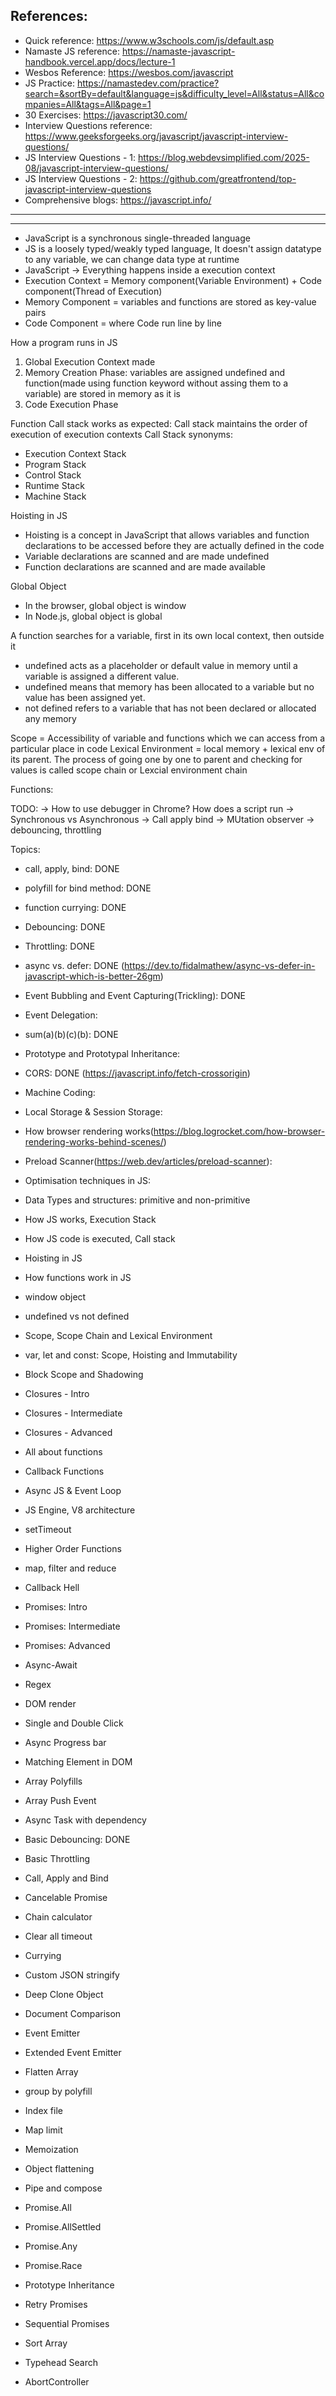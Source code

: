 References: 
---
 - Quick reference: https://www.w3schools.com/js/default.asp <br/>
 - Namaste JS reference: https://namaste-javascript-handbook.vercel.app/docs/lecture-1 <br/>
 - Wesbos Reference: https://wesbos.com/javascript <br/>
 - JS Practice: https://namastedev.com/practice?search=&sortBy=default&language=js&difficulty_level=All&status=All&companies=All&tags=All&page=1 <br/>
 - 30 Exercises: https://javascript30.com/ <br/>
 - Interview Questions reference: https://www.geeksforgeeks.org/javascript/javascript-interview-questions/ <br/>
 - JS Interview Questions - 1: https://blog.webdevsimplified.com/2025-08/javascript-interview-questions/ <br/>
 - JS Interview Questions - 2: https://github.com/greatfrontend/top-javascript-interview-questions
 - Comprehensive blogs: https://javascript.info/ <br/>

---
---

- JavaScript is a synchronous single-threaded language
- JS is a loosely typed/weakly typed language, It doesn't assign datatype to any variable, we can change data type at runtime
- JavaScript -> Everything happens inside a execution context
- Execution Context = Memory component(Variable Environment) + Code component(Thread of Execution)
- Memory Component = variables and functions are stored as key-value pairs
- Code Component = where Code run line by line

How a program runs in JS
 1. Global Execution Context made
 2. Memory Creation Phase: variables are assigned undefined and function(made using function keyword without assing them to a variable) are stored in memory as it is
 3. Code Execution Phase

Function Call stack works as expected: Call stack maintains the order of execution of execution contexts
Call Stack synonyms:
 - Execution Context Stack
 - Program Stack
 - Control Stack
 - Runtime Stack
 - Machine Stack

Hoisting in JS
 - Hoisting is a concept in JavaScript that allows variables and function declarations to be accessed before they are actually defined in the code
 - Variable declarations are scanned and are made undefined
 - Function declarations are scanned and are made available


Global Object
 - In the browser, global object is window
 - In Node.js, global object is global

A function searches for a variable, first in its own local context, then outside it

 - undefined acts as a placeholder or default value in memory until a variable is assigned a different value.
 - undefined means that memory has been allocated to a variable but no value has been assigned yet.
 - not defined refers to a variable that has not been declared or allocated any memory

Scope = Accessibility of variable and functions which we can access from a particular place in code
Lexical Environment = local memory + lexical env of its parent.
The process of going one by one to parent and checking for values is called scope chain or Lexcial environment chain

Functions:


TODO:
-> How to use debugger in Chrome? How does a script run
-> Synchronous vs Asynchronous
-> Call apply bind
-> MUtation observer
-> debouncing, throttling


Topics:
 - call, apply, bind: DONE
 - polyfill for bind method: DONE
 - function currying: DONE
 - Debouncing: DONE
 - Throttling: DONE
 - async vs. defer: DONE (https://dev.to/fidalmathew/async-vs-defer-in-javascript-which-is-better-26gm)
 - Event Bubbling and Event Capturing(Trickling): DONE
 - Event Delegation:
 - sum(a)(b)(c)(b): DONE
 - Prototype and Prototypal Inheritance:
 - CORS: DONE (https://javascript.info/fetch-crossorigin)
 - Machine Coding: 
 - Local Storage & Session Storage:
 - How browser rendering works(https://blog.logrocket.com/how-browser-rendering-works-behind-scenes/)
 - Preload Scanner(https://web.dev/articles/preload-scanner):
 - Optimisation techniques in JS:

 - Data Types and structures: primitive and non-primitive
 - How JS works, Execution Stack
 - How JS code is executed, Call stack
 - Hoisting in JS
 - How functions work in JS
 - window object
 - undefined vs not defined
 - Scope, Scope Chain and Lexical Environment
 - var, let and const: Scope, Hoisting and Immutability
 - Block Scope and Shadowing
 - Closures - Intro
 - Closures - Intermediate
 - Closures - Advanced
 - All about functions
 - Callback Functions
 - Async JS & Event Loop
 - JS Engine, V8 architecture
 - setTimeout
 - Higher Order Functions
 - map, filter and reduce
 - Callback Hell
 - Promises: Intro
 - Promises: Intermediate
 - Promises: Advanced
 - Async-Await


 - Regex
 - DOM render
 - Single and Double Click
 - Async Progress bar
 - Matching Element in DOM
 - Array Polyfills
 - Array Push Event
 - Async Task with dependency
 - Basic Debouncing: DONE
 - Basic Throttling
 - Call, Apply and Bind
 - Cancelable Promise
 - Chain calculator
 - Clear all timeout
 - Currying
 - Custom JSON stringify
 - Deep Clone Object
 - Document Comparison
 - Event Emitter
 - Extended Event Emitter
 - Flatten Array
 - group by polyfill
 - Index file
 - Map limit
 - Memoization
 - Object flattening
 - Pipe and compose
 - Promise.All
 - Promise.AllSettled
 - Promise.Any
 - Promise.Race
 - Prototype Inheritance
 - Retry Promises
 - Sequential Promises
 - Sort Array
 - Typehead Search
 - AbortController
